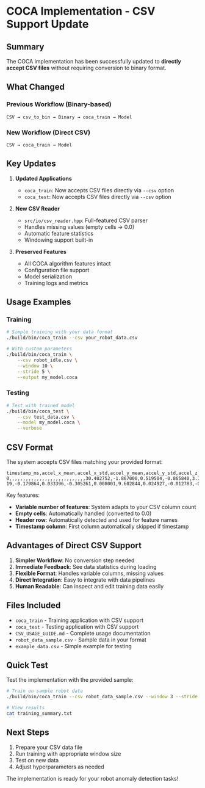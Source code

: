 # COCA Implementation - CSV Support Update

## Summary

The COCA implementation has been successfully updated to **directly accept CSV files** without requiring conversion to binary format.

## What Changed

### Previous Workflow (Binary-based)
```
CSV → csv_to_bin → Binary → coca_train → Model
```

### New Workflow (Direct CSV)
```
CSV → coca_train → Model
```

## Key Updates

1. **Updated Applications**
   - `coca_train`: Now accepts CSV files directly via `--csv` option
   - `coca_test`: Now accepts CSV files directly via `--csv` option

2. **New CSV Reader**
   - `src/io/csv_reader.hpp`: Full-featured CSV parser
   - Handles missing values (empty cells → 0.0)
   - Automatic feature statistics
   - Windowing support built-in

3. **Preserved Features**
   - All COCA algorithm features intact
   - Configuration file support
   - Model serialization
   - Training logs and metrics

## Usage Examples

### Training
```bash
# Simple training with your data format
./build/bin/coca_train --csv your_robot_data.csv

# With custom parameters
./build/bin/coca_train \
    --csv robot_idle.csv \
    --window 10 \
    --stride 5 \
    --output my_model.coca
```

### Testing
```bash
# Test with trained model
./build/bin/coca_test \
    --csv test_data.csv \
    --model my_model.coca \
    --verbose
```

## CSV Format

The system accepts CSV files matching your provided format:

```csv
timestamp_ms,accel_x_mean,accel_x_std,accel_y_mean,accel_y_std,accel_z_mean,accel_z_std,gyro_x_mean,gyro_y_mean,gyro_z_mean,pos_x,pos_y,pos_z,vel_x,vel_y,vel_z,roll,pitch,yaw,yaw_speed,foot_force_0,foot_force_1,foot_force_2,foot_force_3,body_height,mode,gait_type,error_code,power_v_mean,power_a_mean,motor_torque_0,motor_torque_1,motor_torque_2,motor_velocity_0,motor_velocity_1,motor_velocity_2,motor_temp_0,motor_temp_1,motor_temp_2,bit_flag,uwb_distance,uwb_roll,uwb_pitch,uwb_yaw,range_front,range_left,range_right,height_mean,height_std,height_gradient,height_min,height_max,height_range,height_coverage,height_roughness,height_p25,height_median,height_p75,height_obstacles,height_pits,height_resolution,height_width,height_height
0,,,,,,,,,,,,,,,,,,,,,,,,,,,,30.402752,-1.867000,0.519504,-0.865840,3.793203,-0.038755,0.093013,0.000000,33.000000,32.000000,36.000000,36.000000,,,,,,,,,,,,,,,,,,,,,,,
19,-0.179864,0.033396,-0.305261,0.008001,9.602844,0.024927,-0.012783,-0.004794,0.000000,0.157357,0.149516,0.309013,-0.004799,0.004595,-0.017185,-0.019496,0.008548,1.490809,0.005326,0.000000,0.000000,0.000000,0.000000,0.321287,0.000000,0.000000,100.000000,30.402752,-1.867000,0.519504,-0.791625,3.888033,-0.093013,0.093013,0.000000,33.000000,32.000000,36.000000,36.000000,,,,,,,,,,,,,,,,,,,,,,,
```

Key features:
- **Variable number of features**: System adapts to your CSV column count
- **Empty cells**: Automatically handled (converted to 0.0)
- **Header row**: Automatically detected and used for feature names
- **Timestamp column**: First column automatically skipped if timestamp

## Advantages of Direct CSV Support

1. **Simpler Workflow**: No conversion step needed
2. **Immediate Feedback**: See data statistics during loading
3. **Flexible Format**: Handles variable columns, missing values
4. **Direct Integration**: Easy to integrate with data pipelines
5. **Human Readable**: Can inspect and edit training data easily

## Files Included

- `coca_train` - Training application with CSV support
- `coca_test` - Testing application with CSV support  
- `CSV_USAGE_GUIDE.md` - Complete usage documentation
- `robot_data_sample.csv` - Sample data in your format
- `example_data.csv` - Simple example for testing

## Quick Test

Test the implementation with the provided sample:

```bash
# Train on sample robot data
./build/bin/coca_train --csv robot_data_sample.csv --window 3 --stride 1

# View results
cat training_summary.txt
```

## Next Steps

1. Prepare your CSV data file
2. Run training with appropriate window size
3. Test on new data
4. Adjust hyperparameters as needed

The implementation is ready for your robot anomaly detection tasks!
